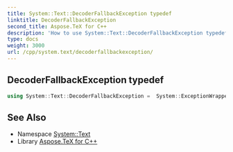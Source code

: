 ```yaml
---
title: System::Text::DecoderFallbackException typedef
linktitle: DecoderFallbackException
second_title: Aspose.TeX for C++
description: 'How to use System::Text::DecoderFallbackException typedef in C++.'
type: docs
weight: 3000
url: /cpp/system.text/decoderfallbackexception/
---
```

## DecoderFallbackException typedef




```cpp
using System::Text::DecoderFallbackException =  System::ExceptionWrapper<Details_DecoderFallbackException>
```

## See Also

* Namespace [System::Text](../)
* Library [Aspose.TeX for C++](../../)
